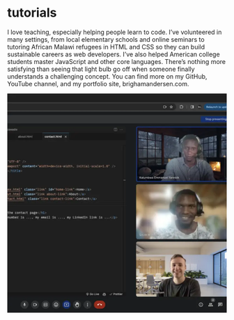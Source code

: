 # tutorials

I love teaching, especially helping people learn to code. I’ve volunteered in many settings, from local elementary schools and online seminars to tutoring African Malawi refugees in HTML and CSS so they can build sustainable careers as web developers. I’ve also helped American college students master JavaScript and other core languages. There’s nothing more satisfying than seeing that light bulb go off when someone finally understands a challenging concept. You can find more on my GitHub, YouTube channel, and my portfolio site, brighamandersen.com.

![Tutoring Screenshot](./README-tutoring-screenshot.webp)
